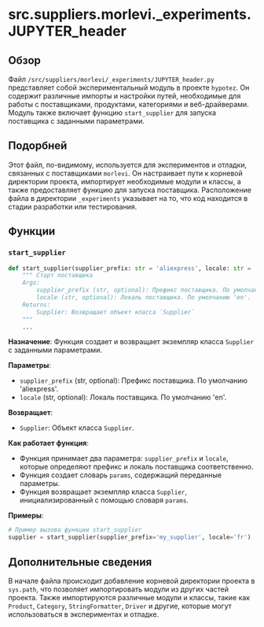 # src.suppliers.morlevi._experiments.JUPYTER_header

## Обзор

Файл `/src/suppliers/morlevi/_experiments/JUPYTER_header.py` представляет собой экспериментальный модуль в проекте `hypotez`. Он содержит различные импорты и настройки путей, необходимые для работы с поставщиками, продуктами, категориями и веб-драйверами. Модуль также включает функцию `start_supplier` для запуска поставщика с заданными параметрами.

## Подорбней

Этот файл, по-видимому, используется для экспериментов и отладки, связанных с поставщиками `morlevi`. Он настраивает пути к корневой директории проекта, импортирует необходимые модули и классы, а также предоставляет функцию для запуска поставщика. Расположение файла в директории `_experiments` указывает на то, что код находится в стадии разработки или тестирования.

## Функции

### `start_supplier`

```python
def start_supplier(supplier_prefix: str = 'aliexpress', locale: str = 'en') -> Supplier:
    """ Старт поставщика 
    Args:
        supplier_prefix (str, optional): Префикс поставщика. По умолчанию 'aliexpress'.
        locale (str, optional): Локаль поставщика. По умолчанию 'en'.
    Returns:
        Supplier: Возвращает объект класса `Supplier`
    """
    ...
```

**Назначение**: Функция создает и возвращает экземпляр класса `Supplier` с заданными параметрами.

**Параметры**:
- `supplier_prefix` (str, optional): Префикс поставщика. По умолчанию 'aliexpress'.
- `locale` (str, optional): Локаль поставщика. По умолчанию 'en'.

**Возвращает**:
- `Supplier`: Объект класса `Supplier`.

**Как работает функция**:
- Функция принимает два параметра: `supplier_prefix` и `locale`, которые определяют префикс и локаль поставщика соответственно.
- Функция создает словарь `params`, содержащий переданные параметры.
- Функция возвращает экземпляр класса `Supplier`, инициализированный с помощью словаря `params`.

**Примеры**:

```python
# Пример вызова функции start_supplier
supplier = start_supplier(supplier_prefix='my_supplier', locale='fr')
```

## Дополнительные сведения

В начале файла происходит добавление корневой директории проекта в `sys.path`, что позволяет импортировать модули из других частей проекта. Также импортируются различные модули и классы, такие как `Product`, `Category`, `StringFormatter`, `Driver` и другие, которые могут использоваться в экспериментах и отладке.